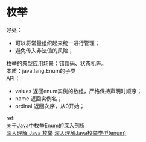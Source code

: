# 枚举
好处：
* 可以将常量组织起来统一进行管理；
* 避免传入非法值的风险；  

枚举的典型应用场景：错误码、状态机等。  
本质：java.lang.Enum的子类  
API：
* values 返回enum实例的数组，严格保持声明时顺序；
* name 返回实例名；
* ordinal 返回次序，从0开始；








ref:  
[关于Java中枚举Enum的深入剖析](https://droidyue.com/blog/2016/11/29/dive-into-enum/)  
[深入理解 Java 枚举](https://w.cnblogs.com/jingmoxukong/articles/12049335.html)
[深入理解Java枚举类型(enum)](https://blog.csdn.net/javazejian/article/details/71333103)